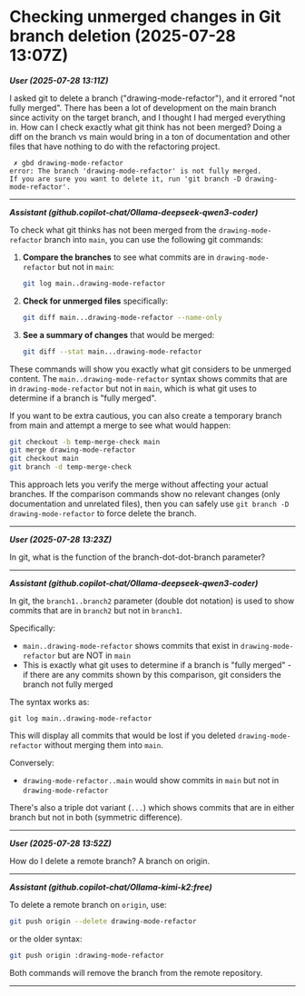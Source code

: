 <!-- Generated by SpecStory -->

<!-- vscode Session 43f0d4c6-111c-4084-aab8-f3356eabb221 (2025-07-28 13:07Z) -->

# Checking unmerged changes in Git branch deletion (2025-07-28 13:07Z)

_**User (2025-07-28 13:11Z)**_

I asked git to delete a branch ("drawing-mode-refactor"), and it errored "not fully merged". There has been a lot of development on the main branch since activity on the target branch, and I thought I had merged everything in. How can I check exactly what git think has not been merged? Doing a diff on the branch vs main would bring in a ton of documentation and other files that have nothing to do with the refactoring project.

```
 ✗ gbd drawing-mode-refactor 
error: The branch 'drawing-mode-refactor' is not fully merged.
If you are sure you want to delete it, run 'git branch -D drawing-mode-refactor'.
```

---

_**Assistant (github.copilot-chat/Ollama-deepseek-qwen3-coder)**_

To check what git thinks has not been merged from the `drawing-mode-refactor` branch into `main`, you can use the following git commands:

1. **Compare the branches** to see what commits are in `drawing-mode-refactor` but not in `main`:
   ```bash
   git log main..drawing-mode-refactor
   ```

2. **Check for unmerged files** specifically:
   ```bash
   git diff main...drawing-mode-refactor --name-only
   ```

3. **See a summary of changes** that would be merged:
   ```bash
   git diff --stat main...drawing-mode-refactor
   ```

These commands will show you exactly what git considers to be unmerged content. The `main..drawing-mode-refactor` syntax shows commits that are in `drawing-mode-refactor` but not in `main`, which is what git uses to determine if a branch is "fully merged".

If you want to be extra cautious, you can also create a temporary branch from main and attempt a merge to see what would happen:
```bash
git checkout -b temp-merge-check main
git merge drawing-mode-refactor
git checkout main
git branch -d temp-merge-check
```

This approach lets you verify the merge without affecting your actual branches. If the comparison commands show no relevant changes (only documentation and unrelated files), then you can safely use `git branch -D drawing-mode-refactor` to force delete the branch.


---

_**User (2025-07-28 13:23Z)**_

In git, what is the function of the branch-dot-dot-branch parameter?

---

_**Assistant (github.copilot-chat/Ollama-deepseek-qwen3-coder)**_

In git, the `branch1..branch2` parameter (double dot notation) is used to show commits that are in `branch2` but not in `branch1`. 

Specifically:
- `main..drawing-mode-refactor` shows commits that exist in `drawing-mode-refactor` but are NOT in `main`
- This is exactly what git uses to determine if a branch is "fully merged" - if there are any commits shown by this comparison, git considers the branch not fully merged

The syntax works as:
```
git log main..drawing-mode-refactor
```

This will display all commits that would be lost if you deleted `drawing-mode-refactor` without merging them into `main`.

Conversely:
- `drawing-mode-refactor..main` would show commits in `main` but not in `drawing-mode-refactor`

There's also a triple dot variant (`...`) which shows commits that are in either branch but not in both (symmetric difference).


---

_**User (2025-07-28 13:52Z)**_

How do I delete a remote branch? A branch on origin.

---

_**Assistant (github.copilot-chat/Ollama-kimi-k2:free)**_

To delete a remote branch on `origin`, use:

```bash
git push origin --delete drawing-mode-refactor
```

or the older syntax:

```bash
git push origin :drawing-mode-refactor
```

Both commands will remove the branch from the remote repository.

---

